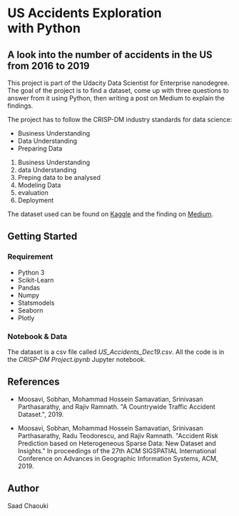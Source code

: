 # US Accidents Exploration with Python
## A look into the number of accidents in the US from 2016 to 2019


This project is part of the Udacity Data Scientist for Enterprise nanodegree. The goal of the project is to find a dataset, come up with three questions to answer from it using Python, then writing a post on Medium to explain the findings.

The project has to follow the CRISP-DM industry standards for data science:

* Business Understanding 
* Data Understanding
* Preparing Data 
1. Business Understanding
2. data Understanding
3. Preping data to be analysed
4. Modeling Data
5. evaluation
6. Deployment

The dataset used can be found on [Kaggle](https://www.kaggle.com/sobhanmoosavi/us-accidents/data) and the finding on [Medium](https://medium.com/r/?url=https%3A%2F%2Fwww.kaggle.com%2Fsobhanmoosavi%2Fus-accidents%2Fdata). 


## Getting Started

### Requirement

* Python 3
* Scikit-Learn
* Pandas
* Numpy
* Statsmodels
* Seaborn
* Plotly

### Notebook & Data

The dataset is a csv file called *US_Accidents_Dec19.csv*. All the code is in the *CRISP-DM Project.ipynb* Jupyter notebook.

## References
* Moosavi, Sobhan, Mohammad Hossein Samavatian, Srinivasan Parthasarathy, and Rajiv Ramnath. "A Countrywide Traffic Accident Dataset.", 2019.


* Moosavi, Sobhan, Mohammad Hossein Samavatian, Srinivasan Parthasarathy, Radu Teodorescu, and Rajiv Ramnath. "Accident Risk Prediction based on Heterogeneous Sparse Data: New Dataset and Insights." In proceedings of the 27th ACM SIGSPATIAL International Conference on Advances in Geographic Information Systems, ACM, 2019.

## Author
Saad Chaouki
